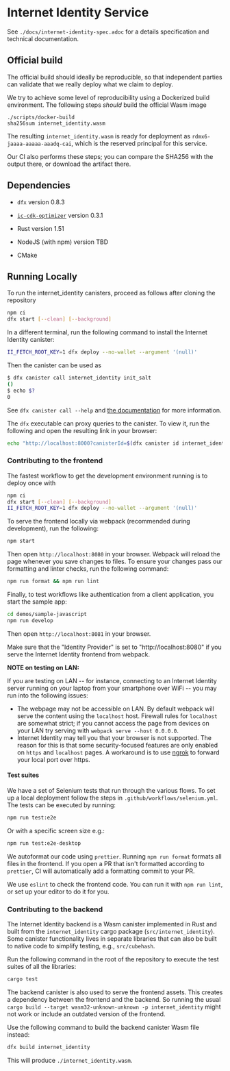 # Internet Identity Service

See `./docs/internet-identity-spec.adoc` for a details specification and technical
documentation.

## Official build

The official build should ideally be reproducible, so that independent parties
can validate that we really deploy what we claim to deploy.

We try to achieve some level of reproducibility using a Dockerized build
environment. The following steps _should_ build the official Wasm image

    ./scripts/docker-build
    sha256sum internet_identity.wasm

The resulting `internet_identity.wasm` is ready for deployment as
`rdmx6-jaaaa-aaaaa-aaadq-cai`, which is the reserved principal for this service.

Our CI also performs these steps; you can compare the SHA256 with the output there, or download the artifact there.



## Dependencies

- `dfx` version 0.8.3

- [`ic-cdk-optimizer`](https://github.com/dfinity/cdk-rs/tree/main/src/ic-cdk-optimizer) version 0.3.1

- Rust version 1.51

- NodeJS (with npm) version TBD

- CMake

## Running Locally

To run the internet_identity canisters, proceed as follows after cloning the repository

```bash
npm ci
dfx start [--clean] [--background]
```

In a different terminal, run the following command to install the Internet Identity canister:

```bash
II_FETCH_ROOT_KEY=1 dfx deploy --no-wallet --argument '(null)'
```

Then the canister can be used as

```bash
$ dfx canister call internet_identity init_salt
()
$ echo $?
0
```

See `dfx canister call --help` and [the documentation](https://sdk.dfinity.org/docs/developers-guide/cli-reference/dfx-canister.html#_examples) for more information.

The `dfx` executable can proxy queries to the canister. To view it, run the following and open the resulting link in your browser:

```bash
echo "http://localhost:8000?canisterId=$(dfx canister id internet_identity)"
```

### Contributing to the frontend

The fastest workflow to get the development environment running is to deploy once with

```bash
npm ci
dfx start [--clean] [--background]
II_FETCH_ROOT_KEY=1 dfx deploy --no-wallet --argument '(null)'
```

To serve the frontend locally via webpack (recommended during development), run
the following:

```bash
npm start
```

Then open `http://localhost:8080` in your browser. Webpack will reload the page whenever you save changes to files. To ensure your changes pass our formatting and linter checks, run the following command:

```bash
npm run format && npm run lint
```

Finally, to test workflows like authentication from a client application, you start the sample app:

```bash
cd demos/sample-javascript
npm run develop
```

Then open `http://localhost:8081` in your browser.

Make sure that the "Identity Provider" is set to "http://localhost:8080" if you
serve the Internet Identity frontend from webpack.

**NOTE on testing on LAN:**

If you are testing on LAN -- for instance, connecting to an Internet Identity
server running on your laptop from your smartphone over WiFi -- you may run
into the following issues:

* The webpage may not be accessible on LAN. By default webpack will serve the
  content using the `localhost` host. Firewall rules for `localhost` are
  somewhat strict; if you cannot access the page from devices on your LAN try
  serving with `webpack serve --host 0.0.0.0`.
* Internet Identity may tell you that your browser is not supported. The reason
  for this is that some security-focused features are only enabled on `https`
  and `localhost` pages. A workaround is to use [ngrok](http://ngrok.com) to
  forward your local port over https.

#### Test suites

We have a set of Selenium tests that run through the various flows. To set up a local deployment follow the steps in `.github/workflows/selenium.yml`.
The tests can be executed by running:

```bash
npm run test:e2e
```

Or with a specific screen size e.g.:
```bash
npm run test:e2e-desktop
```

We autoformat our code using `prettier`. Running `npm run format` formats all files in the frontend.
If you open a PR that isn't formatted according to `prettier`, CI will automatically add a formatting commit to your PR.

We use `eslint` to check the frontend code. You can run it with `npm run lint`, or set up your editor to do it for you.


### Contributing to the backend

The Internet Identity backend is a Wasm canister implemented in Rust and built from the `internet_identity` cargo package (`src/internet_identity`).
Some canister functionality lives in separate libraries that can also be built to native code to simplify testing, e.g., `src/cubehash`.

Run the following command in the root of the repository to execute the test suites of all the libraries:

```bash
cargo test
```

The backend canister is also used to serve the frontend assets.
This creates a dependency between the frontend and the backend.
So running the usual `cargo build --target wasm32-unknown-unknown -p internet_identity` might not work or include an outdated version of the frontend.

Use the following command to build the backend canister Wasm file instead:

```bash
dfx build internet_identity
```

This will produce `./internet_identity.wasm`.
